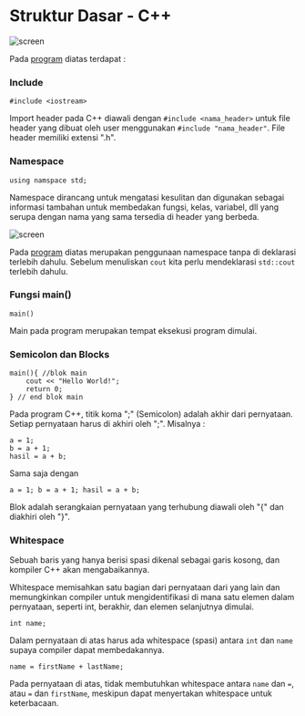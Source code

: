 # Struktur Dasar - C++

![screen](https://raw.githubusercontent.com/ajisubarkah/Pemrograman-Terstruktur/tree/master/src/sd-01.png)

Pada [program](https://github.com/ajisubarkah/Pemrograman-Terstruktur/tree/master/StrukturDasar/hello.cpp) diatas terdapat :

### Include
	
	#include <iostream>
	
Import header pada C++ diawali dengan `#include <nama_header>` untuk file header yang dibuat oleh user menggunakan `#include "nama_header"`. File header memiliki extensi ".h".

### Namespace
	
	using namspace std;
	
Namespace dirancang untuk mengatasi kesulitan dan digunakan sebagai informasi tambahan untuk membedakan fungsi, kelas, variabel, dll yang serupa dengan nama yang sama tersedia di header yang berbeda.

![screen](https://raw.githubusercontent.com/ajisubarkah/Pemrograman-Terstruktur/tree/master/src/sd-02.png)

Pada [program](https://github.com/ajisubarkah/Pemrograman-Terstruktur/tree/master/StrukturDasar/namespace.cpp) diatas merupakan penggunaan namespace tanpa di deklarasi terlebih dahulu. Sebelum menuliskan `cout` kita perlu mendeklarasi `std::cout` terlebih dahulu.

### Fungsi main()

	main()

Main pada program merupakan tempat eksekusi program dimulai.

### Semicolon dan Blocks

	main(){ //blok main
		cout << "Hello World!";
		return 0;
	} // end blok main
	
Pada program C++, titik koma ";" (Semicolon) adalah akhir dari pernyataan. Setiap pernyataan harus di akhiri oleh ";". Misalnya :
	
	a = 1;
	b = a + 1;
	hasil = a + b;
	
Sama saja dengan 
	
	a = 1; b = a + 1; hasil = a + b;
	
Blok adalah serangkaian pernyataan yang terhubung diawali oleh "{" dan diakhiri oleh "}".

### Whitespace

Sebuah baris yang hanya berisi spasi dikenal sebagai garis kosong, dan kompiler C++ akan mengabaikannya.

Whitespace memisahkan satu bagian dari pernyataan dari yang lain dan memungkinkan compiler untuk mengidentifikasi di mana satu elemen dalam pernyataan, seperti int, berakhir, dan elemen selanjutnya dimulai.

	int name;
	
Dalam pernyataan di atas harus ada whitespace (spasi) antara `int` dan `name` supaya compiler dapat membedakannya.

	name = firstName + lastName;
	
Pada pernyataan di atas, tidak membutuhkan whitespace antara `name` dan `=`, atau `=` dan `firstName`, meskipun dapat menyertakan whitespace untuk keterbacaan.